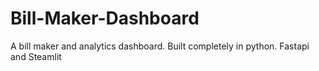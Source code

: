 # Bill-Maker-Dashboard
A bill maker and analytics dashboard. Built completely in python. Fastapi and Steamlit
